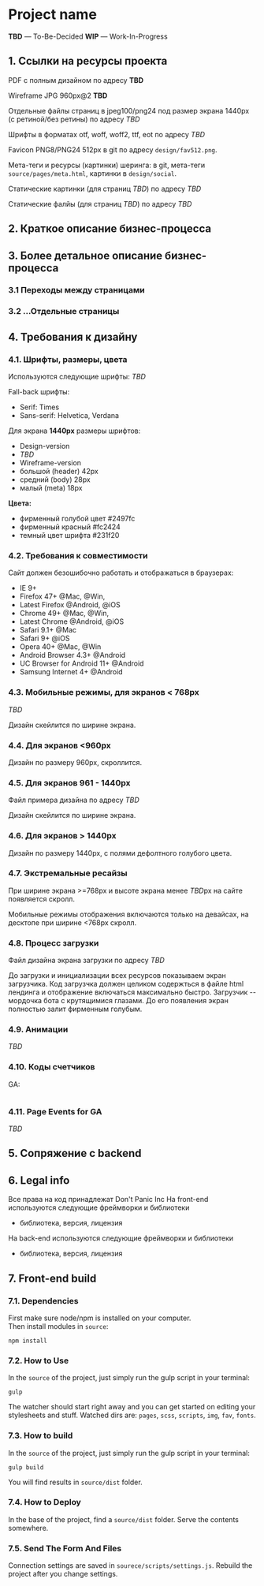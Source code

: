 # Project name

**TBD** — To-Be-Decided
**WIP** — Work-In-Progress

## 1. Ссылки на ресурсы проекта
 PDF с полным дизайном по адресу **TBD**

 Wireframe JPG 960px@2 **TBD**

 Отдельные файлы страниц в jpeg100/png24 под размер экрана 1440px (с ретиной/без ретины) по адресу *TBD*

 Шрифты в форматах otf, woff, woff2, ttf, eot по адресу *TBD*

 Favicon PNG8/PNG24 512px в git по адресу `design/fav512.png`.

 Мета-теги и ресурсы (картинки) шеринга: в git, мета-теги `source/pages/meta.html`, картинки в `design/social`.

 Статические картинки (для страниц *TBD*) по адресу *TBD*

 Статические фалйы (для страниц *TBD*) по адресу *TBD*

## 2. Краткое описание бизнес-процесса


## 3. Более детальное описание бизнес-процесса


### 3.1 Переходы между страницами

### 3.2 ...Отдельные страницы


## 4. Требования к дизайну

### 4.1. Шрифты, размеры, цвета
Используются следующие шрифты: *TBD*

Fall-back шрифты:
 * Serif: Times
 * Sans-serif: Helvetica, Verdana

Для экрана **1440px** размеры шрифтов:

 * Design-version
 * *TBD*
 * Wireframe-version
  * большой (header) 42px
  * средний (body) 28px
  * малый (meta) 18px

**Цвета:**

 * фирменный голубой цвет #2497fc
 * фирменный красный #fc2424
 * темный цвет шрифта #231f20

### 4.2. Требования к совместимости
Сайт должен безошибочно работать и отображаться в браузерах:

 * IE 9+
 * Firefox 47+ @Mac, @Win,
 * Latest Firefox @Android, @iOS
 * Chrome 49+ @Mac, @Win,
 * Latest Chrome @Android, @iOS
 * Safari 9.1+ @Mac
 * Safari 9+ @iOS
 * Opera 40+ @Mac, @Win
 * Android Browser 4.3+ @Android
 * UC Browser for Android 11+ @Android
 * Samsung Internet 4+ @Android

### 4.3. Мобильные режимы, для экранов < 768px
*TBD*

Дизайн скейлится по ширине экрана.

### 4.4. Для экранов <960px
Дизайн по размеру 960px, скроллится.

### 4.5. Для экранов 961 - 1440px
Файл примера дизайна по адресу *TBD*

Дизайн скейлится по ширине экрана.

### 4.6. Для экранов > 1440px
Дизайн по размеру 1440px, с полями дефолтного голубого цвета.

### 4.7. Экстремальные ресайзы
При ширине экрана >=768px и высоте экрана менее *TBD*px на сайте появляется скролл.

Мобильные режимы отображения включаются только на девайсах, на десктопе при ширине <768px скролл.

### 4.8. Процесс загрузки
Файл дизайна экрана загрузки по адресу *TBD*

До загрузки и инициализации всех ресурсов показываем экран загрузчика. Код загрузчка должен целиком содержться в файле html лендинга и отображение включаться максимально быстро. Загрузчик -- мордочка бота с крутящимися глазами. До его появления экран полностью залит фирменным голубым.

### 4.9. Анимации
*TBD*

### 4.10. Коды счетчиков
GA:
```js

```

### 4.11. Page Events for GA
*TBD*

## 5. Сопряжение с backend


## 6. Legal info

Все права на код принадлежат Don't Panic Inc
На front-end используются следующие фреймворки и библиотеки

 * библиотека, версия, лицензия

На back-end используются следующие фреймворки и библиотеки

 * библиотека, версия, лицензия

## 7. Front-end build

### 7.1. Dependencies
First make sure node/npm is installed on your computer.<br/>
Then install modules in `source`:
```
npm install
```

### 7.2. How to Use
In the `source` of the project, just simply run the gulp script in your terminal:
```
gulp
```
The watcher should start right away and you can get started on editing your stylesheets and stuff. Watched dirs are: `pages`, `scss`, `scripts`, `img`, `fav`, `fonts`.


### 7.3. How to build
In the `source` of the project, just simply run the gulp script in your terminal:
```
gulp build
```
You will find results in `source/dist` folder.

### 7.4. How to Deploy
In the base of the project, find a `source/dist` folder. Serve the contents somewhere.

### 7.5. Send The Form And Files
Connection settings are saved in `sourece/scripts/settings.js`. Rebuild the project after you change settings.
